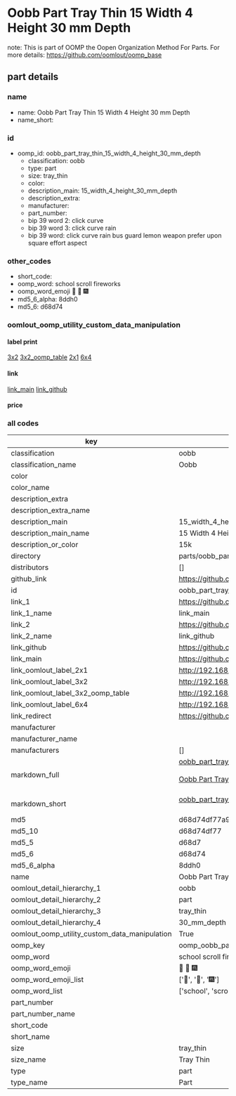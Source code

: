 # Oobb Part Tray Thin 15 Width 4 Height 30 mm Depth  

note: This is part of OOMP the Oopen Organization Method For Parts. For more details: https://github.com/oomlout/oomp_base

##  part details
  







### name
* name: Oobb Part Tray Thin 15 Width 4 Height 30 mm Depth
* name_short: 
### id
* oomp_id: oobb_part_tray_thin_15_width_4_height_30_mm_depth
  * classification: oobb
  * type: part
  * size: tray_thin
  * color: 
  * description_main: 15_width_4_height_30_mm_depth
  * description_extra: 
  * manufacturer: 
  * part_number: 
  * bip 39 word 2: click curve
  * bip 39 word 3: click curve rain
  * bip 39 word: click curve rain bus guard lemon weapon prefer upon square effort aspect

### other_codes
* short_code: 
* oomp_word: school scroll fireworks
* oomp_word_emoji :school: :scroll: :fireworks:
* md5_6_alpha: 8ddh0
* md5_6: d68d74






### oomlout_oomp_utility_custom_data_manipulation
#### label print
[3x2](http://192.168.1.245:1112/?label=oomp%208ddh0)
[3x2_oomp_table](http://192.168.1.108:1112/?label=oomp%208ddh0)
[2x1](http://192.168.1.242:1112/?label=oomp%208ddh0)
[6x4](http://192.168.1.55:1112/?label=oomp%208ddh0)    

#### link

[link_main](https://github.com/oomlout/oomlout_oomp_version_1_messy/tree/main/parts/oobb_part_tray_thin_15_width_4_height_30_mm_depth) [link_github](https://github.com/oomlout/oomlout_oomp_version_1_messy/tree/main/parts/oobb_part_tray_thin_15_width_4_height_30_mm_depth)                             

#### price







### all codes 
| key | value |  
| --- | --- |  
| classification | oobb |  
| classification_name | Oobb |  
| color |  |  
| color_name |  |  
| description_extra |  |  
| description_extra_name |  |  
| description_main | 15_width_4_height_30_mm_depth |  
| description_main_name | 15 Width 4 Height 30 mm Depth |  
| description_or_color | 15k |  
| directory | parts/oobb_part_tray_thin_15_width_4_height_30_mm_depth |  
| distributors | [] |  
| github_link | https://github.com/oomlout/oomlout_oomp_part_src/tree/main/parts/oobb_part_tray_thin_15_width_4_height_30_mm_depth |  
| id | oobb_part_tray_thin_15_width_4_height_30_mm_depth |  
| link_1 | https://github.com/oomlout/oomlout_oomp_version_1_messy/tree/main/parts/oobb_part_tray_thin_15_width_4_height_30_mm_depth |  
| link_1_name | link_main |  
| link_2 | https://github.com/oomlout/oomlout_oomp_version_1_messy/tree/main/parts/oobb_part_tray_thin_15_width_4_height_30_mm_depth |  
| link_2_name | link_github |  
| link_github | https://github.com/oomlout/oomlout_oomp_version_1_messy/tree/main/parts/oobb_part_tray_thin_15_width_4_height_30_mm_depth |  
| link_main | https://github.com/oomlout/oomlout_oomp_version_1_messy/tree/main/parts/oobb_part_tray_thin_15_width_4_height_30_mm_depth |  
| link_oomlout_label_2x1 | http://192.168.1.242:1112/?label=oomp%208ddh0 |  
| link_oomlout_label_3x2 | http://192.168.1.245:1112/?label=oomp%208ddh0 |  
| link_oomlout_label_3x2_oomp_table | http://192.168.1.108:1112/?label=oomp%208ddh0 |  
| link_oomlout_label_6x4 | http://192.168.1.55:1112/?label=oomp%208ddh0 |  
| link_redirect | https://github.com/oomlout/oomlout_oomp_version_1_messy/tree/main/parts/oobb_part_tray_thin_15_width_4_height_30_mm_depth |  
| manufacturer |  |  
| manufacturer_name |  |  
| manufacturers | [] |  
| markdown_full | [oobb_part_tray_thin_15_width_4_height_30_mm_depth](none)<br>[](none)<br>[Oobb Part Tray Thin 15 Width 4 Height 30 Mm Depth](none)<br><br> |  
| markdown_short | [oobb_part_tray_thin_15_width_4_height_30_mm_depth](none)<br><br> |  
| md5 | d68d74df77a9df09ff33a1ef620d9155 |  
| md5_10 | d68d74df77 |  
| md5_5 | d68d7 |  
| md5_6 | d68d74 |  
| md5_6_alpha | 8ddh0 |  
| name | Oobb Part Tray Thin 15 Width 4 Height 30 mm Depth |  
| oomlout_detail_hierarchy_1 | oobb |  
| oomlout_detail_hierarchy_2 | part |  
| oomlout_detail_hierarchy_3 | tray_thin |  
| oomlout_detail_hierarchy_4 | 30_mm_depth |  
| oomlout_oomp_utility_custom_data_manipulation | True |  
| oomp_key | oomp_oobb_part_tray_thin_15_width_4_height_30_mm_depth |  
| oomp_word | school scroll fireworks |  
| oomp_word_emoji | :school: :scroll: :fireworks: |  
| oomp_word_emoji_list | [':school:', ':scroll:', ':fireworks:'] |  
| oomp_word_list | ['school', 'scroll', 'fireworks'] |  
| part_number |  |  
| part_number_name |  |  
| short_code |  |  
| short_name |  |  
| size | tray_thin |  
| size_name | Tray Thin |  
| type | part |  
| type_name | Part |  
